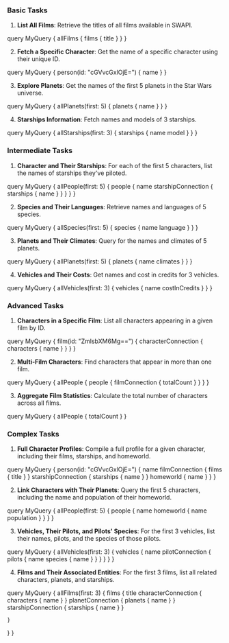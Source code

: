 ### Basic Tasks

1. **List All Films**: Retrieve the titles of all films available in SWAPI.

query MyQuery {
  allFilms {
    films {
      title
    }
  }
}


2. **Fetch a Specific Character**: Get the name of a specific character using their unique ID.

query MyQuery {
  person(id: "cGVvcGxlOjE=") {
    name
  }
}


3. **Explore Planets**: Get the names of the first 5 planets in the Star Wars universe.

query MyQuery {
  allPlanets(first: 5) {
    planets {
      name
    }
  }
}

4. **Starships Information**: Fetch names and models of 3 starships.

query MyQuery {
  allStarships(first: 3) {
    starships {
      name
      model
    }
  }
}

### Intermediate Tasks

1. **Character and Their Starships**: For each of the first 5 characters, list the names of starships they've piloted.

query MyQuery {
  allPeople(first: 5) {
    people {
      name
      starshipConnection {
        starships {
          name
        }
      }
    }
  }
}


2. **Species and Their Languages**: Retrieve names and languages of 5 species.

query MyQuery {
  allSpecies(first: 5) {
    species {
      name
      language
    }
  }
}

3. **Planets and Their Climates**: Query for the names and climates of 5 planets.

query MyQuery {
  allPlanets(first: 5) {
    planets {
      name
      climates
    }
  }
}

4. **Vehicles and Their Costs**: Get names and cost in credits for 3 vehicles.

query MyQuery {
  allVehicles(first: 3) {
    vehicles {
      name
      costInCredits
    }
  }
}

### Advanced Tasks

1. **Characters in a Specific Film**: List all characters appearing in a given film by ID.

query MyQuery {
  film(id: "ZmlsbXM6Mg==") {
    characterConnection {
      characters {
        name
      }
    }
  }
}

2. **Multi-Film Characters**: Find characters that appear in more than one film.

query MyQuery {
  allPeople {
    people {
      filmConnection {
        totalCount
      }
    }
  }
}

3. **Aggregate Film Statistics**: Calculate the total number of characters across all films.

query MyQuery {
  allPeople {
    totalCount
  }
}

### Complex Tasks

1. **Full Character Profiles**: Compile a full profile for a given character, including their films, starships, and homeworld.

query MyQuery {
  person(id: "cGVvcGxlOjE=") {
    name
    filmConnection {
      films {
        title
      }
    }
    starshipConnection {
      starships {
        name
      }
    }
    homeworld {
      name
    }
  }
}


2. **Link Characters with Their Planets**: Query the first 5 characters, including the name and population of their homeworld.

query MyQuery {
  allPeople(first: 5) {
    people {
      name
      homeworld {
        name
        population
      }
    }
  }
}

3. **Vehicles, Their Pilots, and Pilots' Species**: For the first 3 vehicles, list their names, pilots, and the species of those pilots.

query MyQuery {
  allVehicles(first: 3) {
    vehicles {
      name
      pilotConnection {
        pilots {
          name
          species {
            name
          }
        }
      }
    }
  }
}

4. **Films and Their Associated Entities**: For the first 3 films, list all related characters, planets, and starships.

query MyQuery {
  allFilms(first: 3) {
    films {
      title
      characterConnection {
        characters {
          name
        }
      }
      planetConnection {
        planets {
          name
        }
      }
      starshipConnection {
        starships {
          name
        }
      }
 
    }
  }
}
